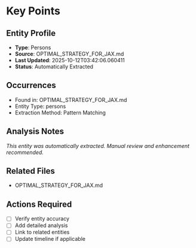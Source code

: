 # Key Points

## Entity Profile
- **Type**: Persons
- **Source**: OPTIMAL_STRATEGY_FOR_JAX.md
- **Last Updated**: 2025-10-12T03:42:06.060411
- **Status**: Automatically Extracted

## Occurrences
- Found in: OPTIMAL_STRATEGY_FOR_JAX.md
- Entity Type: persons
- Extraction Method: Pattern Matching

## Analysis Notes
*This entity was automatically extracted. Manual review and enhancement recommended.*

## Related Files
- OPTIMAL_STRATEGY_FOR_JAX.md

## Actions Required
- [ ] Verify entity accuracy
- [ ] Add detailed analysis
- [ ] Link to related entities
- [ ] Update timeline if applicable
